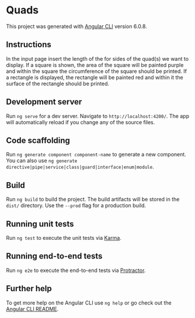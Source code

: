 # Quads

This project was generated with [Angular CLI](https://github.com/angular/angular-cli) version 6.0.8.

## Instructions
In the input page insert the length of the for sides of the quad(s) we want to display.
If a square is shown, the area of the square will be painted purple and within the square the circumference of the square should be printed.
If a rectangle is displayed, the rectangle will be painted red and within it the surface of the rectangle should be printed.

## Development server

Run `ng serve` for a dev server. Navigate to `http://localhost:4200/`. The app will automatically reload if you change any of the source files.

## Code scaffolding

Run `ng generate component component-name` to generate a new component. You can also use `ng generate directive|pipe|service|class|guard|interface|enum|module`.

## Build

Run `ng build` to build the project. The build artifacts will be stored in the `dist/` directory. Use the `--prod` flag for a production build.

## Running unit tests

Run `ng test` to execute the unit tests via [Karma](https://karma-runner.github.io).

## Running end-to-end tests

Run `ng e2e` to execute the end-to-end tests via [Protractor](http://www.protractortest.org/).

## Further help

To get more help on the Angular CLI use `ng help` or go check out the [Angular CLI README](https://github.com/angular/angular-cli/blob/master/README.md).
